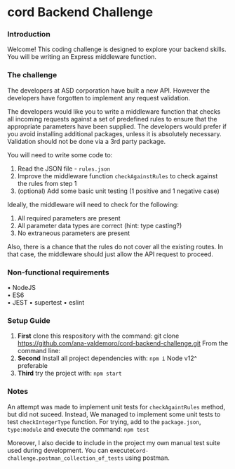 # cord Backend Challenge

### Introduction 
Welcome! This coding challenge is designed to explore your backend skills. You will be writing an Express middleware function.

### The challenge
The developers at ASD corporation have built a new API. However the developers have forgotten to implement any request validation. 

The developers would like you to write a middleware function that checks all incoming requests against a set of predefined rules to ensure that the appropriate parameters have been supplied. The developers would prefer if you avoid installing additional packages, unless it is absolutely necessary. Validation should not be done via a 3rd party package. 

You will need to write some code to: 
1. Read the JSON file - `rules.json`
2. Improve the middleware function `checkAgainstRules` to check against the rules from step 1
3. (optional) Add some basic unit testing (1 positive and 1 negative case)

Ideally, the middleware will need to check for the following:
1. All required parameters are present
2. All parameter data types are correct (hint: type casting?)
3. No extraneous parameters are present

Also, there is a chance that the rules do not cover all the existing routes. In that case, the middleware should just allow the API request to proceed. 

### Non-functional requirements
• NodeJS   
• ES6  
• JEST 
• supertest
• eslint

### Setup Guide
1. **First** clone this respository with the command: git clone https://github.com/ana-valdemoro/cord-backend-challenge.git
From the command line: 
2. **Second** Install all project dependencies with: `npm i` Node v12^ preferable
3. **Third** try the project with: `npm start`

### Notes
An attempt was made to implement unit tests for `checkAgaintRules` method, but did not suceed. Instead, We managed to implement some unit tests to test `checkIntegerType` function. For trying, add to the `package.json`, `type:module` and execute the command: `npm test`

Moreover, I also decide to include in the project my own manual test suite used during development. You can execute`Cord-challenge.postman_collection_of_tests` using postman.